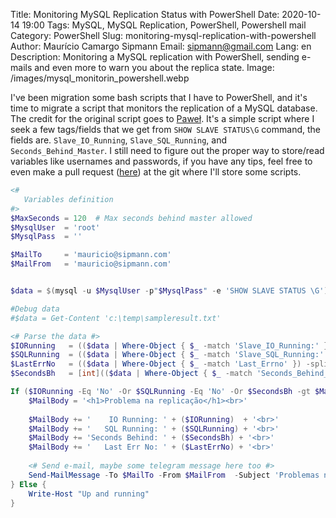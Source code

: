 Title: Monitoring MySQL Replication Status with PowerShell
Date: 2020-10-14 19:00
Tags: MySQL, MySQL Replication, PowerShell, Powershell mail
Category: PowerShell 
Slug: monitoring-mysql-replication-with-powershell
Author: Maurício Camargo Sipmann
Email: sipmann@gmail.com
Lang: en
Description: Monitoring a MySQL replication with PowerShell, sending e-mails and even more to warn you about the replica state.
Image: /images/mysql_monitorin_powershell.webp

I've been migration some bash scripts that I have to PowerShell, and it's time to migrate a script that monitors the replication of a MySQL database. The credit for the original script goes to [Paweł](https://handyman.dulare.com/mysql-replication-status-alerts-with-bash-script/). It's a simple script where I seek a few tags/fields that we get from `SHOW SLAVE STATUS\G` command, the fields are. `Slave_IO_Running`, `Slave_SQL_Running`, and `Seconds_Behind_Master`. I still need to figure out the proper way to store/read variables like usernames and passwords, if you have any tips, feel free to even make a pull request ([here](https://github.com/sipmann/PowerShellScripts)) at the git where I'll store some scripts.

```powershell
<#
   Variables definition
#>
$MaxSeconds = 120  # Max seconds behind master allowed
$MysqlUser  = 'root'
$MysqlPass  = ''

$MailTo     = 'mauricio@sipmann.com'
$MailFrom   = 'mauricio@sipmann.com'


$data = $(mysql -u $MysqlUser -p"$MysqlPass" -e 'SHOW SLAVE STATUS \G')

#Debug data
#$data = Get-Content 'c:\temp\sampleresult.txt'

<# Parse the data #>
$IORunning   = (($data | Where-Object { $_ -match 'Slave_IO_Running:' }) -split '\s+')[2]
$SQLRunning  = (($data | Where-Object { $_ -match 'Slave_SQL_Running:' }) -split '\s+')[2]
$LastErrNo   = (($data | Where-Object { $_ -match 'Last_Errno' }) -split '\s+')[2]
$SecondsBh   = [int](($data | Where-Object { $_ -match 'Seconds_Behind_Master' }) -split '\s+')[2]

If ($IORunning -Eq 'No' -Or $SQLRunning -Eq 'No' -Or $SecondsBh -gt $MaxSeconds) {
	$MailBody = '<h1>Problema na replicação</h1><br>'
	
	$MailBody += '    IO Running: ' + ($IORunning)  + '<br>'
	$MailBody += '   SQL Running: ' + ($SQLRunning) + '<br>'
	$MailBody += 'Seconds Behind: ' + ($SecondsBh) + '<br>'
	$MailBody += '   Last Err No: ' + ($LastErrNo) + '<br>'
	
	<# Send e-mail, maybe some telegram message here too #>
	Send-MailMessage -To $MailTo -From $MailFrom  -Subject 'Problemas na replicação' -bodyAsHtml $MailBody -Credential (Get-Credential) -SmtpServer 'smtp.office365.com' -Port 587 -UseSsl
} Else {
    Write-Host "Up and running"
}
```